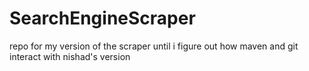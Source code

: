 SearchEngineScraper
===================

repo for my version of the scraper until i figure out how maven and git interact with nishad's version
